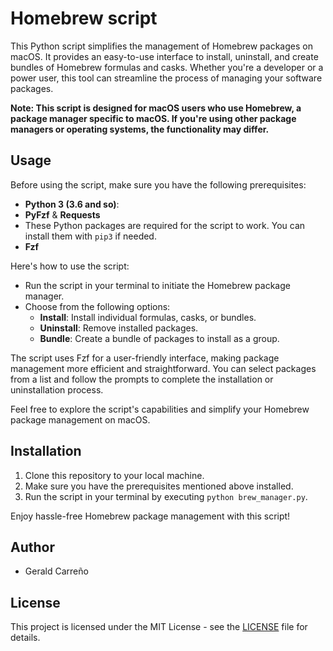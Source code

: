 # Homebrew script

This Python script simplifies the management of Homebrew packages on macOS. It provides an easy-to-use interface to install, uninstall, and create bundles of Homebrew formulas and casks. Whether you're a developer or a power user, this tool can streamline the process of managing your software packages.

**Note: This script is designed for macOS users who use Homebrew, a package manager specific to macOS. If you're using other package managers or operating systems, the functionality may differ.**

## Usage

Before using the script, make sure you have the following prerequisites:
- **Python 3 (3.6 and so)**:
- **PyFzf** & **Requests**
- These Python packages are required for the script to work. You can install them with `pip3` if needed.
- **Fzf**

Here's how to use the script:

- Run the script in your terminal to initiate the Homebrew package manager.
- Choose from the following options:
  - **Install**: Install individual formulas, casks, or bundles.
  - **Uninstall**: Remove installed packages.
  - **Bundle**: Create a bundle of packages to install as a group.

The script uses Fzf for a user-friendly interface, making package management more efficient and straightforward. You can select packages from a list and follow the prompts to complete the installation or uninstallation process.

Feel free to explore the script's capabilities and simplify your Homebrew package management on macOS.

## Installation

1. Clone this repository to your local machine.
2. Make sure you have the prerequisites mentioned above installed.
3. Run the script in your terminal by executing `python brew_manager.py`.

Enjoy hassle-free Homebrew package management with this script!

## Author

- Gerald Carreño

## License

This project is licensed under the MIT License - see the [LICENSE](MIT-LICENSE.txt) file for details.
